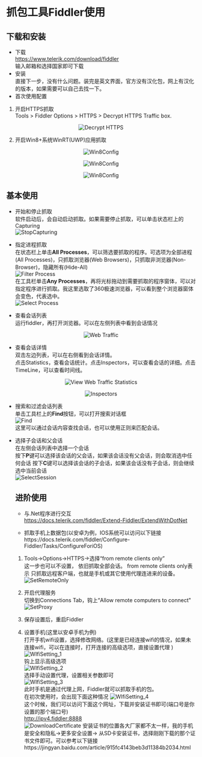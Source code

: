 ﻿# 抓包工具Fiddler使用

## 下载和安装
* 下载   
https://www.telerik.com/download/fiddler   
输入邮箱和选择国家即可下载
* 安装   
直接下一步，没有什么问题。装完是英文界面，官方没有汉化包，网上有汉化的版本，如果需要可以自己去找一下。
* 首次使用配置  
1. 开启HTTPS抓取  
Tools > Fiddler Options > HTTPS > Decrypt HTTPS Traffic box.

<p align="center">
 <img align="center" alt="Decrypt HTTPS" src="doc/DecryptHTTPSTrafficOption.png" />
</p>

2. 开启Win8+系统WinRT(UWP)应用抓取  

<p align="center">
 <img align="center" alt="Win8Config" src="doc/Win8Config.png" />
</p>

<p align="center">
 <img align="center" alt="Win8Config" src="doc/Win8Config_2.png" />
</p>

<p align="center">
 <img align="center" alt="Win8Config" src="doc/Win8Config_3.png" />
</p>

## 基本使用
* 开始和停止抓取  
  软件启动后，会自动启动抓取。如果需要停止抓取，可以单击状态栏上的Capturing  
![StopCapturing](doc/StopCapturing.png)

* 指定进程抓取  
在状态栏上单击**All Processes**，可以筛选要抓取的程序。可选项为全部进程(All Processes)，只抓取浏览器(Web Browsers)，只抓取非浏览器(Non-Browser)，隐藏所有(Hide-All)  
![Filter Process](doc/FilterProcess.png)  
 在工具栏单击**Any Processes**，再将光标拖动到需要抓取的程序窗体，可以对指定程序进行抓取。我这里选取了360极速浏览器，可以看到整个浏览器窗体会变色，代表选中。  
![Select Process](doc/SelectProcess.png)  
  
* 查看会话列表  
运行fiddler，再打开浏览器。可以在左侧列表中看到会话情况
<p align="center">
 <img align="center" alt="Web Traffic" src="doc/WebTraffic.png" />
</p>

* 查看会话详情  
双击左边列表，可以在右侧看到会话详情。  
点击Statistics，查看会话统计。点击Inspectors，可以查看会话的详细。点击TimeLine，可以查看时间线。

<p align="center">
 <img align="center" alt="View Web Traffic Statistics" src="doc/WebTrafficStatistics.png" />
</p>

<p align="center">
 <img align="center" alt="Inspectors" src="doc/Inspectors.png" />
</p>

* 搜索和过滤会话列表  
单击工具栏上的**Find**按钮，可以打开搜索对话框  
![Find](doc/Find.png)  
这里可以通过会话内容查找会话，也可以使用正则来匹配会话。

* 选择子会话和父会话  
  在左侧会话列表中选择一个会话  
  按下**P**键可以选择该会话的父会话，如果该会话没有父会话，则会取消选中任何会话
  按下**C**键可以选择该会话的子会话，如果该会话没有子会话，则会继续选中当前会话  
  ![SelectSession](doc/SelectChildSession.png)

  ## 进阶使用
  * 与.Net程序进行交互  
  https://docs.telerik.com/fiddler/Extend-Fiddler/ExtendWithDotNet

  * 抓取手机上数据包(以安卓为例，IOS系统可以访问以下链接https://docs.telerik.com/fiddler/Configure-Fiddler/Tasks/ConfigureForiOS)

  1. Tools->Options->HTTPS->选择“from remote clients only”  
  这一步也可以不设置， 依旧抓取全部会话。 from remote clients only表示 只抓取远程客户端，也就是手机或其它使用代理连进来的设备。  
  ![SetRemoteOnly](doc/SetRemoteOnly.png)  

  2. 开启代理服务  
  切换到Connections Tab，钩上“Allow remote computers to connect"    
  ![SetProxy](doc/SetProxy.png)

  3. 保存设置后，重启Fiddler

  4. 设置手机(这里以安卓手机为例)   
    打开手机wifi设置，选择修改网络。(这里是已经连接wifi的情况，如果未连接wifi，可以在连接时，打开连接的高级选项，直接设置代理 )   
    ![WIfiSetting_1](doc/ModifyWIfiSetting_1.png)  
    钩上显示高级选项  
    ![WIfiSetting_2](doc/ModifyWIfiSetting_2.png)  
    选择手动设置代理，设置相关参数即可   
    ![WIfiSetting_3](doc/ModifyWIfiSetting_3.png)  
    此时手机是通过代理上网，Fiddler就可以抓取手机的包。  
    在初次使用时，会出现下面这种情况
    ![WIfiSetting_4](doc/ModifyWIfiSetting_4.png)  
    这个时候，我们可以访问下面这个网址，下载并安装证书即可(端口号是你设置的那个端口号)  
    http://ipv4.fiddler:8888  
    ![DownloadCertificate](doc/DownloadCertificate.png)
    安装证书的位置各大厂家都不太一样，我的手机是安全和隐私->更多安全设置-> 从SD卡安装证书，选择刚刚下载的那个证书文件即可。可以参考以下链接https://jingyan.baidu.com/article/915fc4143beb3d11384b2034.html


